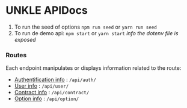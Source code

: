 # UNKLE APIDocs

1) To run the seed of options `npm run seed` or `yarn run seed`
2) To run de demo api: `npm start` or `yarn start`
*info the dotenv file is exposed*

### Routes

Each endpoint manipulates or displays information related to the route:

* [Authentification info](docs/auth.md) : `/api/auth/`
* [User info](docs/user.md) : `/api/user/`
* [Contract info](docs/contract.md) : `/api/contract/`
* [Option info](docs/option.md) : `/api/option/`

